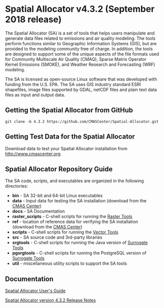 Spatial Allocator v4.3.2 (September 2018 release)
======

The Spatial Allocator (SA) is a set of tools that helps users manipulate and generate data files related to emissions and air quality modeling. The tools perform functions similar to Geographic Information Systems (GIS), but are provided to the modeling community free of charge. In addition, the tools are designed to support some of the unique aspects of the file formats used for Community Multiscale Air Quality (CMAQ), Sparse Matrix Operator Kernel Emissions (SMOKE), and Weather Research and Forecasting (WRF) modeling.

The SA is licensed as open-source Linux software that was developed with funding from the U.S. EPA. The SA uses GIS industry standard ESRI shapefiles, image files supported by GDAL, netCDF files and plain text data files as input and output data.

Getting the Spatial Allocator from GitHub
---

```
git clone -b 4.3.2 https://github.com/CMASCenter/Spatial-Allocator.git
```

Getting Test Data for the Spatial Allocator
---
Download data to test your Spatial Allocator installation from http://www.cmascenter.org.

Spatial Allocator Repository Guide
---
The SA code, scripts, and executables are organized in the following directories:

- **bin** - SA 32-bit and 64-bit Linux executables
- **data** - Input data for testing the SA installation (download from the [CMAS Center](http://www.cmascenter.org))
- **docs** - SA Documentation
- **raster_scripts** - C-shell scripts for running the [Raster Tools](docs/User_Manual/SA_ch04_raster.md)
- **ref** - location of reference data for verifying the SA installation (download from the [CMAS Center](http://www.cmascenter.org))
- **scripts** - C-shell scripts for running the [Vector Tools](docs/User_Manual/SA_ch03_vector.md)
- **src** - SA source code and 3rd-party libraries
- **srgtools** - C-shell scripts for running the Java version of [Surrogate Tools](docs/User_Manual/SA_ch05_surrogate.md)
- **pgsrgtools** - C-shell scripts for running the PostgreSQL version of [Surrogate Tools](docs/User_Manual/SA_ch05_surrogate_pg.md)
- **util** - miscellaneous utility scripts to support the SA tools

Documentation
---

[Spatial Allocator User's Guide](docs/User_Manual/README.md)

[Spatial Allocator version 4.3.2 Release Notes](docs/Release_Notes/README.md)
